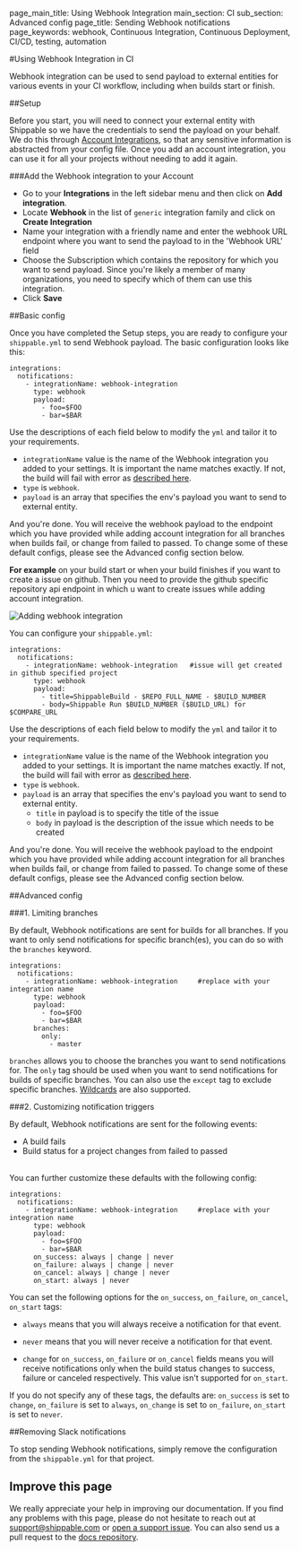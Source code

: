 page_main_title: Using Webhook Integration
main_section: CI
sub_section: Advanced config
page_title: Sending Webhook notifications
page_keywords: webhook, Continuous Integration, Continuous Deployment, CI/CD, testing, automation

#Using Webhook Integration in CI

Webhook integration can be used to send payload to external entities for various events in your CI workflow, including when builds start or finish.

##Setup

Before you start, you will need to connect your external entity with Shippable so we have the credentials to send the payload on your behalf. We do this through [Account Integrations](../platform/integration/overview/), so that any sensitive information is abstracted from your config file. Once you add an account integration, you can use it for all your projects without needing to add it again.

###Add the Webhook integration to your Account

-  Go to your **Integrations** in the left sidebar menu and then click on **Add integration**.
-  Locate **Webhook** in the list of `generic` integration family and click on **Create Integration**
-  Name your integration with a friendly name and enter the webhook URL endpoint where you want to send the payload to in the 'Webhook URL' field 
-  Choose the Subscription which contains the repository for which you want to send payload. Since you're likely a member of many organizations, you need to specify which of them can use this integration.
-  Click **Save**

##Basic config

Once you have completed the Setup steps, you are ready to configure your `shippable.yml` to send Webhook payload. The basic configuration looks like this:


```
integrations:
  notifications:
    - integrationName: webhook-integration   
      type: webhook
      payload:
        - foo=$FOO
        - bar=$BAR
```
Use the descriptions of each field below to modify the `yml` and tailor it to your requirements.

- `integrationName` value is the name of the Webhook integration you added to your settings. It is important the name matches exactly. If not, the build will fail with error as [described here](/ci/troubleshoot/#integration-name-specified-in-yml-does-not-match).
- `type` is `webhook`.
- `payload` is an array that specifies the env's payload you want to send to external entity.

And you're done. You will receive the webhook payload to the endpoint which you have provided while adding account integration for all branches when builds fail, or change from failed to passed. To change some of these default configs, please see the Advanced config section below.

**For example** on your build start or when your build finishes if you want to create a issue on github. Then you need to provide the github specific repository api endpoint in which u want to create issues while adding account integration.

<img src="/images/ci/add-webhook-int.png" alt="Adding webhook integration">

You can configure your `shippable.yml`:

```
integrations:
  notifications:
    - integrationName: webhook-integration   #issue will get created in github specified project
      type: webhook
      payload:
        - title=ShippableBuild - $REPO_FULL_NAME - $BUILD_NUMBER
        - body=Shippable Run $BUILD_NUMBER ($BUILD_URL) for $COMPARE_URL  
```
Use the descriptions of each field below to modify the `yml` and tailor it to your requirements.

- `integrationName` value is the name of the Webhook integration you added to your settings. It is important the name matches exactly. If not, the build will fail with error as [described here](/ci/troubleshoot/#integration-name-specified-in-yml-does-not-match).
- `type` is `webhook`.
- `payload` is an array that specifies the env's payload you want to send to external entity.
  - `title` in payload is to specify the title of the issue
  - `body` in payload is the description of the issue which needs to be created

And you're done. You will receive the webhook payload to the endpoint which you have provided while adding account integration for all branches when builds fail, or change from failed to passed. To change some of these default configs, please see the Advanced config section below.

##Advanced config

###1. Limiting branches

By default, Webhook notifications are sent for builds for all branches. If you want to only send notifications for specific branch(es), you can do so with the `branches` keyword.

```
integrations:                               
  notifications:
    - integrationName: webhook-integration     #replace with your integration name   
      type: webhook  
      payload:
        - foo=$FOO
        - bar=$BAR
      branches:
        only:
          - master
```

`branches` allows you to choose the branches you want to send notifications for. The `only` tag should be used when you want to send notifications for builds of specific branches. You can also use the `except` tag to exclude specific branches. [Wildcards](../../ci/advancedOptions/branches/) are also supported.


###2. Customizing notification triggers

By default, Webhook notifications are sent for the following events:

- <i class="ion-ios-minus-empty"></i> A build fails
- <i class="ion-ios-minus-empty"></i> Build status for a project changes from failed to passed

<br>
You can further customize these defaults with the following config:

```
integrations:                               
  notifications:
    - integrationName: webhook-integration     #replace with your integration name   
      type: webhook  
      payload:
        - foo=$FOO
        - bar=$BAR
      on_success: always | change | never
      on_failure: always | change | never
      on_cancel: always | change | never
      on_start: always | never
```

You can set the following options for the `on_success`, `on_failure`, `on_cancel`, `on_start` tags:

- <i class="ion-ios-minus-empty"></i>`always` means that you will always receive a notification for that event.

- <i class="ion-ios-minus-empty"></i> `never` means that you will never receive a notification for that event.

- <i class="ion-ios-minus-empty"></i> `change` for `on_success`, `on_failure` or `on_cancel` fields means you will receive notifications only when the build status changes to success, failure or canceled respectively. This value isn't supported for `on_start`.

If you do not specify any of these tags, the defaults are: `on_success` is set to `change`, `on_failure` is set to `always`, `on_change` is set to `on_failure`, `on_start` is set to `never`.

##Removing Slack notifications

To stop sending Webhook notifications, simply remove the configuration from the `shippable.yml` for that project.

## Improve this page

We really appreciate your help in improving our documentation. If you find any problems with this page, please do not hesitate to reach out at [support@shippable.com](mailto:support@shippable.com) or [open a support issue](https://www.github.com/Shippable/support/issues). You can also send us a pull request to the [docs repository](https://www.github.com/Shippable/docs).
